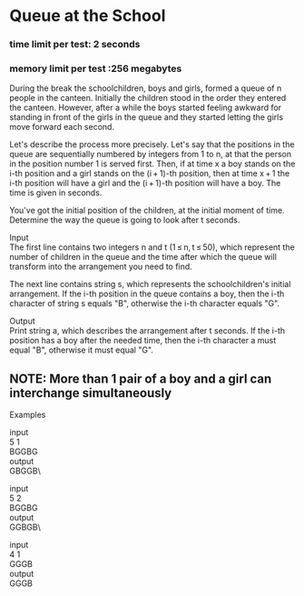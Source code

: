 # Queue at the School
### time limit per test: 2 seconds
### memory limit per test :256 megabytes

During the break the schoolchildren, boys and girls, formed a queue of n people in the canteen. Initially the children stood in the order they entered the canteen. However, after a while the boys started feeling awkward for standing in front of the girls in the queue and they started letting the girls move forward each second.

Let's describe the process more precisely. Let's say that the positions in the queue are sequentially numbered by integers from 1 to n, at that the person in the position number 1 is served first. Then, if at time x a boy stands on the i-th position and a girl stands on the (i + 1)-th position, then at time x + 1 the i-th position will have a girl and the (i + 1)-th position will have a boy. The time is given in seconds.

You've got the initial position of the children, at the initial moment of time. Determine the way the queue is going to look after t seconds.

Input\
The first line contains two integers n and t (1 ≤ n, t ≤ 50), which represent the number of children in the queue and the time after which the queue will transform into the arrangement you need to find.

The next line contains string s, which represents the schoolchildren's initial arrangement. If the i-th position in the queue contains a boy, then the i-th character of string s equals "B", otherwise the i-th character equals "G".

Output\
Print string a, which describes the arrangement after t seconds. If the i-th position has a boy after the needed time, then the i-th character a must equal "B", otherwise it must equal "G".

## NOTE: More than 1 pair of a boy and a girl can interchange simultaneously


Examples

input\
5 1\
BGGBG\
output\
GBGGB\

input\
5 2\
BGGBG\
output\
GGBGB\

input\
4 1\
GGGB\
output\
GGGB
